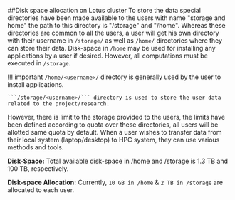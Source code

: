 ##Disk space allocation on Lotus cluster
To store the data special directories have been made available to the users with name "storage and home" the path to this directory is "/storage" and "/home". Whereas these directories are common to all the users, a user will get his own directory with their username in ```/storage/``` as well as ```/home/``` directories where they can store their data. Disk-space in ```/home``` may be used for installing any applications by a user if desired. However, all computations must be executed in ```/storage```.

!!! important
    `/home/<username>/` directory is generally used by the user to install applications.

    ```/storage/<username>/``` directory is used to store the user data related to the project/research.

However, there is limit to the storage provided to the users, the limits have been defined according to quota over these directories, all users will be allotted same quota by default. When a user wishes to transfer data from their local system (laptop/desktop) to HPC system, they can use various methods and tools.

**Disk-Space:** 
Total available disk-space in /home and /storage is 1.3 TB and 100 TB, respectively.

**Disk-space Allocation:** 
Currently, ```10 GB in /home``` & ```2 TB in /storage``` are allocated to each user.


